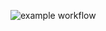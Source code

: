 ![example workflow](https://github.com/<Scottigiusz>/<grain-bank-mvn>/actions/workflows/<ci.yml>/badge.svg)
